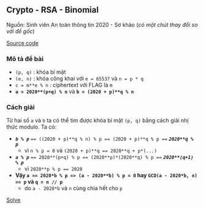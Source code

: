 ## Crypto - RSA - Binomial

Nguồn: Sinh viên An toàn thông tin 2020 - Sơ khảo (*có một chút thay đổi so với đề gốc*)

[Source code](https://github.com/hackingeveryday/hacking.github.io/blob/gh-pages/crypto/RSA/binomial/zozo.py)

### Mô tả đề bài

* `(p, q)` : khóa bí mật
* `(e, n)` : khóa công khai với `e = 65537` và `n = p * q`
* `c = m**e % n` : ciphertext với FLAG là `m`
* **`a = 2020**(p+q) % n`** và **`b = (2020 + p)**q % n`**

### Cách giải

Từ hai số `a` và `b` ta có thể tìm được khóa bí mật `(p, q)` bằng cách giải nhị thức modulo. Ta có:
* ***`b % p`*** `== ((2020 + p)**q % n) % p == (2020 + p)**q % p ==` ***`2020**q % p`***
  * vì `n % p = 0` và `(2020 + p)**q == 2020**q + p*(...)`
* ***`a % p`*** `== 2020**(p+q) % p == (2020**p)*(2020**q) % p ==` ***`2020**(q+1) % p`***
  * vì `2020**p % p == 2020`
* **Vậy `a == 2020*b % p => (a - 2020**b) % p = 0` hay `GCD(a - 2020*b, n) == p` và `q = n // p`**
  * do `a - 2020*b` và `n` cùng chia hết cho `p`

[Solve](https://github.com/hackingeveryday/hacking.github.io/blob/gh-pages/crypto/RSA/binomial/solve.py)